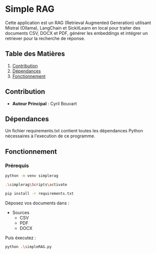 # Simple RAG

Cette application est un RAG (Retrieval Augmented Generation) utilisant Mistral (Ollama), LangChain et SickitLearn en local pour traiter des documents CSV, DOCX et PDF,
générer les embeddings et intégrer un retriever pour la recherche de réponse.

## **Table des Matières**

1. [Contribution](#contribution)
7. [Dépendances](#dépendances)
8. [Fonctionnement](#cfonctionnement)


## Contribution
- **Auteur Principal** : Cyril Bouvart


## Dépendances

Un fichier requirements.txt contient toutes les dépendances Python nécessaires à l'execution de ce programme.

## Fonctionnement

### Prérequis
```bash
python -m venv simplerag

.\simplerag\Scripts\activate

pip install -r requirements.txt
```

Déposez vos documents dans :
- Sources
	- CSV
	- PDF
	- DOCX

Puis éxecutez :
```bash
python .\simpleRAG.py
```


